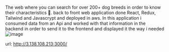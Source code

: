 The web where you can search for over 200+ dog breeds in order to know their characteristics 🐶. 
back to front web application done React, Redux, Tailwind and Javascrypt and deployed in aws. In this application i consumed data from an Api and worked with that information in the backend in order to send it to the frontend and displayed it the way i needed
![image](https://user-images.githubusercontent.com/75461873/123423598-22c3cc80-d596-11eb-8213-a6e448b2536c.png)

url: http://3.138.108.213:3000/

